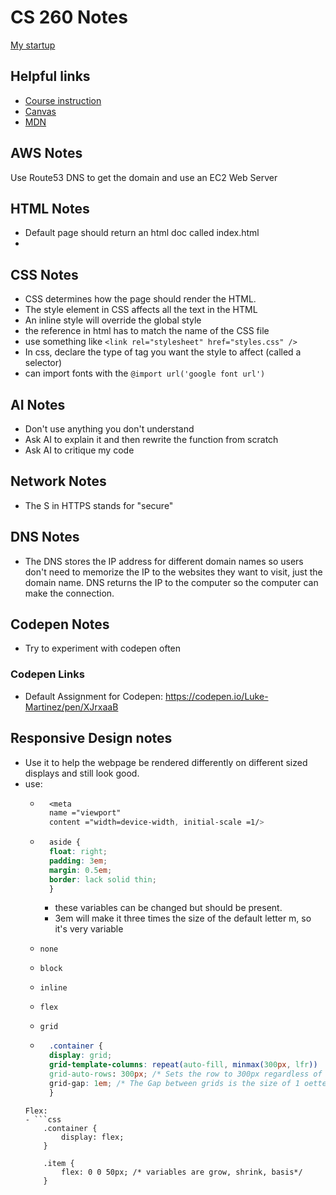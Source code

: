 # CS 260 Notes

[My startup](https://startup.lukemartinez.click)

## Helpful links

- [Course instruction](https://github.com/webprogramming260)
- [Canvas](https://byu.instructure.com)
- [MDN](https://developer.mozilla.org)

## AWS Notes

Use Route53 DNS to get the domain and use an EC2 Web Server

## HTML Notes

- Default page should return an html doc called index.html
- 

## CSS Notes
- CSS determines how the page should render the HTML.
- The style element in CSS affects all the text in the HTML
- An inline style will override the global style
- the reference in html has to match the name of the CSS file
- use something like `<link rel="stylesheet" href="styles.css" />`
- In css, declare the type of tag you want the style to affect (called a selector)
- can import fonts with the `@import url('google font url')`


## AI Notes

- Don't use anything you don't understand
- Ask AI to explain it and then rewrite the function from scratch
- Ask AI to critique my code

## Network Notes
- The S in HTTPS stands for "secure"

## DNS Notes
- The DNS stores the IP address for different domain names so users don't need to memorize the IP to the websites they want to visit, just the domain name. DNS returns the IP to the computer so the computer can make the connection.

## Codepen Notes
- Try to experiment with codepen often

### Codepen Links
- Default Assignment for Codepen: https://codepen.io/Luke-Martinez/pen/XJrxaaB

## Responsive Design notes
- Use it to help the webpage be rendered differently on different sized displays and still look good.
- use: 
    - ```css
        <meta 
        name ="viewport"
        content ="width=device-width, initial-scale =1/>
        ```
    - ```css
        aside {
        float: right;
        padding: 3em;
        margin: 0.5em;
        border: lack solid thin;
        }
        ```
        - these variables can be changed but should be present.
        - 3em will make it three times the size of the default letter m, so it's very variable
    - `none`
    - `block`
    - `inline`
    - `flex`
    - `grid`

    - ```css
        .container {
        display: grid;
        grid-template-columns: repeat(auto-fill, minmax(300px, lfr))
        grid-auto-rows: 300px; /* Sets the row to 300px regardless of display size */
        grid-gap: 1em; /* The Gap between grids is the size of 1 oetter m */
        }
    ```
    Flex:
    - ```css
        .container {
            display: flex;
        }

        .item {
            flex: 0 0 50px; /* variables are grow, shrink, basis*/
        }
    ```
